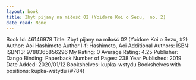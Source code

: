 ```yaml
---
layout: book
title: Zbyt pijany na miłość 02 (Yoidore Koi o Sezu,  no. 2)
date_read: None
---
```


Book Id: 46146978
Title: Zbyt pijany na miłość 02 (Yoidore Koi o Sezu, #2)
Author: Aoi Hashimoto
Author l-f: Hashimoto, Aoi
Additional Authors: 
ISBN: 
ISBN13: 9788365856296
My Rating: 0
Average Rating: 4.25
Publisher: Dango
Binding: Paperback
Number of Pages: 238
Year Published: 2019
Date Added: 2020/01/12
Bookshelves: kupka-wstydu
Bookshelves with positions: kupka-wstydu (#784)

